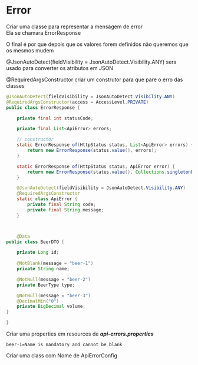 # Error

Criar uma classe para representar a mensagem de error   
Ela se chamara ErrorResponse

O final é por que depois que os valores forem definidos
não queremos que os mesmos mudem

@JsonAutoDetect(fieldVisibility = JsonAutoDetect.Visibility.ANY)
sera usado para converter os atributos em JSON

@RequiredArgsConstructor
criar um construtor para que pare o erro das classes


~~~ java
@JsonAutoDetect(fieldVisibility = JsonAutoDetect.Visibility.ANY)
@RequiredArgsConstructor(access = AccessLevel.PRIVATE)
public class ErrorResponse {

    private final int statusCode;

    private final List<ApiError> errors;

    // constructor
    static ErrorResponse of(HttpStatus status, List<ApiError> errors) {
        return new ErrorResponse(status.value(), errors);
    }

    static ErrorResponse of(HttpStatus status, ApiError error) {
        return new ErrorResponse(status.value(), Collections.singletonList(error));
    }

    @JsonAutoDetect(fieldVisibility = JsonAutoDetect.Visibility.ANY)
    @RequiredArgsConstructor
    static class ApiError {
        private final String code;
        private final String message;
    }



    @Data
public class BeerDTO {

    private Long id;
    
    @NotBlank(message = "beer-1")
    private String name;

    @NotNull(message = "beer-2")
    private BeerType type;

    @NotNull(message = "beer-3")
    @DecimalMin("0")
    private BigDecimal volume;
}

}

~~~

Criar uma properties em resources de ***api-errors.properties***

~~~ properties
beer-1=Name is mandatory and cannot be blank
~~~

Criar uma class com Nome de ApiErrorConfig
